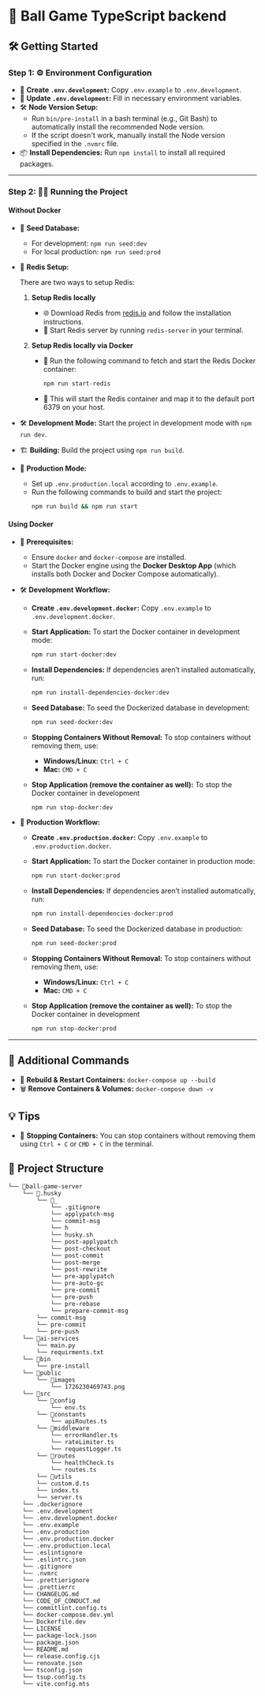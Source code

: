 # 🚀 Ball Game TypeScript backend

## 🛠️ Getting Started

### Step 1: ⚙️ Environment Configuration

- 📄 **Create `.env.development`:** Copy `.env.example` to `.env.development`.
- 🔧 **Update `.env.development`:** Fill in necessary environment variables.
- 🛠️ **Node Version Setup:**
  - Run `bin/pre-install` in a bash terminal (e.g., Git Bash) to automatically install the recommended Node version.
  - If the script doesn't work, manually install the Node version specified in the `.nvmrc` file.
- 📦 **Install Dependencies:** Run `npm install` to install all required packages.

---

### Step 2: 🏃‍♂️ Running the Project

#### Without Docker

- 🌱 **Seed Database:**
  - For development: `npm run seed:dev`
  - For local production: `npm run seed:prod`
- 🔌 **Redis Setup:**

  There are two ways to setup Redis:

  1. **Setup Redis locally**

     - 🌐 Download Redis from [redis.io](https://redis.io/download) and follow the installation instructions.
     - 🚀 Start Redis server by running `redis-server` in your terminal.

  2. **Setup Redis locally via Docker**
     - 🐳 Run the following command to fetch and start the Redis Docker container:
       ```bash
       npm run start-redis
       ```
     - 🔗 This will start the Redis container and map it to the default port 6379 on your host.

- 🛠️ **Development Mode:** Start the project in development mode with `npm run dev`.
- 🏗️ **Building:** Build the project using `npm run build`.
- 🚀 **Production Mode:**
  - Set up `.env.production.local` according to `.env.example`.
  - Run the following commands to build and start the project:
    ```bash
    npm run build && npm run start
    ```

#### Using Docker

- 🐳 **Prerequisites:**
  - Ensure `docker` and `docker-compose` are installed.
  - Start the Docker engine using the **Docker Desktop App** (which installs both Docker and Docker Compose automatically).
- 🛠️ **Development Workflow:**

  - **Create `.env.development.docker`:** Copy `.env.example` to `.env.development.docker`.
  - **Start Application:** To start the Docker container in development mode:
    ```bash
    npm run start-docker:dev
    ```
  - **Install Dependencies:** If dependencies aren’t installed automatically, run:
    ```bash
    npm run install-dependencies-docker:dev
    ```
  - **Seed Database:** To seed the Dockerized database in development:
    ```bash
    npm run seed-docker:dev
    ```
  - **Stopping Containers Without Removal:** To stop containers without removing them, use:

    - **Windows/Linux:** `Ctrl + C`
    - **Mac:** `CMD + C`

  - **Stop Application (remove the container as well):** To stop the Docker container in development
    ```bash
    npm run stop-docker:dev
    ```

- 🚀 **Production Workflow:**

  - **Create `.env.production.docker`:** Copy `.env.example` to `.env.production.docker`.
  - **Start Application:** To start the Docker container in production mode:
    ```bash
    npm run start-docker:prod
    ```
  - **Install Dependencies:** If dependencies aren’t installed automatically, run:
    ```bash
    npm run install-dependencies-docker:prod
    ```
  - **Seed Database:** To seed the Dockerized database in production:
    ```bash
    npm run seed-docker:prod
    ```
  - **Stopping Containers Without Removal:** To stop containers without removing them, use:

    - **Windows/Linux:** `Ctrl + C`
    - **Mac:** `CMD + C`

  - **Stop Application (remove the container as well):** To stop the Docker container in development
    ```bash
    npm run stop-docker:prod
    ```

---

## 🔄 Additional Commands

- 🚧 **Rebuild & Restart Containers:** `docker-compose up --build`
- 🗑️ **Remove Containers & Volumes:** `docker-compose down -v`

## 💡 Tips

- 🛑 **Stopping Containers:** You can stop containers without removing them using `Ctrl + C` or `CMD + C` in the terminal.

## 📁 Project Structure

```
└── 📁ball-game-server
    └── 📁.husky
        └── 📁_
            └── .gitignore
            └── applypatch-msg
            └── commit-msg
            └── h
            └── husky.sh
            └── post-applypatch
            └── post-checkout
            └── post-commit
            └── post-merge
            └── post-rewrite
            └── pre-applypatch
            └── pre-auto-gc
            └── pre-commit
            └── pre-push
            └── pre-rebase
            └── prepare-commit-msg
        └── commit-msg
        └── pre-commit
        └── pre-push
    └── 📁ai-services
        └── main.py
        └── requirments.txt
    └── 📁bin
        └── pre-install
    └── 📁public
        └── 📁images
            └── 1726230469743.png
    └── 📁src
        └── 📁config
            └── env.ts
        └── 📁constants
            └── apiRoutes.ts
        └── 📁middleware
            └── errorHandler.ts
            └── rateLimiter.ts
            └── requestLogger.ts
        └── 📁routes
            └── healthCheck.ts
            └── routes.ts
        └── 📁utils
        └── custom.d.ts
        └── index.ts
        └── server.ts
    └── .dockerignore
    └── .env.development
    └── .env.development.docker
    └── .env.example
    └── .env.production
    └── .env.production.docker
    └── .env.production.local
    └── .eslintignore
    └── .eslintrc.json
    └── .gitignore
    └── .nvmrc
    └── .prettierignore
    └── .prettierrc
    └── CHANGELOG.md
    └── CODE_OF_CONDUCT.md
    └── commitlint.config.ts
    └── docker-compose.dev.yml
    └── Dockerfile.dev
    └── LICENSE
    └── package-lock.json
    └── package.json
    └── README.md
    └── release.config.cjs
    └── renovate.json
    └── tsconfig.json
    └── tsup.config.ts
    └── vite.config.mts
```
